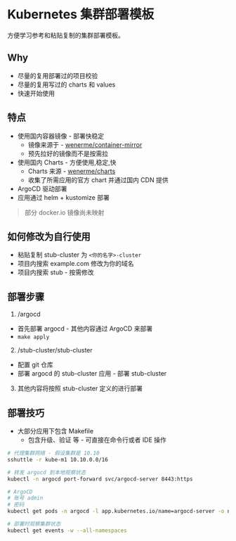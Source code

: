 # Kubernetes 集群部署模板

方便学习参考和粘贴复制的集群部署模板。

## Why

* 尽量的复用部署过的项目校验
* 尽量的复用写过的 charts 和 values
* 快速开始使用

## 特点

* 使用国内容器镜像 - 部署快稳定
  * 镜像来源于 - [wenerme/container-mirror](https://github.com/wenerme/container-mirror)
  * 预先拉好的镜像而不是按需拉
* 使用国内 Charts - 方便使用,稳定,快
  * Charts 来源 - [wenerme/charts](https://github.com/wenerme/charts)
  * 收集了所需应用的官方 chart 并通过国内 CDN 提供
* ArgoCD 驱动部署
* 应用通过 helm + kustomize 部署

> 部分 docker.io 镜像尚未映射

## 如何修改为自行使用

* 粘贴复制 stub-cluster 为 `<你的名字>-cluster`
* 项目内搜索 example.com 修改为你的域名
* 项目内搜索 stub - 按需修改

## 部署步骤

1. /argocd

* 首先部署 argocd - 其他内容通过 ArgoCD 来部署
* `make apply`

2. /stub-cluster/stub-cluster

* 配置 git 仓库
* 部署 argocd 的 stub-cluster 应用 - 部署 stub-cluster

3. 其他内容将按照 stub-cluster 定义的进行部署

## 部署技巧

* 大部分应用下包含 Makefile
  * 包含升级、验证 等 - 可直接在命令行或者 IDE 操作

```bash
# 代理集群网络 - 假设集群是 10.10
sshuttle -r kube-m1 10.10.0.0/16

# 转发 argocd 到本地观察状态
kubectl -n argocd port-forward svc/argocd-server 8443:https

# ArgoCD
# 账号 admin
# 密码
kubectl get pods -n argocd -l app.kubernetes.io/name=argocd-server -o name | cut -d'/' -f 2 | pbcopy

# 部署时观察集群状态
kubectl get events -w --all-namespaces
```

